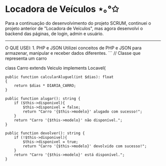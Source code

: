 # Locadora de Veículos ⋆｡°✩
Para a continuação do desenvolvimento do projeto SCRUM, continuei o projeto anterior de "Locadora de Veículos", mas agora desenvolvi o backend das páginas, de login, admin e usuário.
<hr>
O QUE USEI:
1. PHP e JSON
  Utilizei conceitos de PHP e JSON para armazenar, manipular e receber dados diferentes.
  ```
  <?php
namespace Models;
use Interfaces\Locavel;

// Classe que representa um carro

class Carro extends Veiculo implements Locavel{

    public function calcularAluguel(int $dias): float 
    {
        return $dias * DIARIA_CARRO;
    }

    public function alugar(): string {
        if ($this->disponivel){
            $this->disponivel = false;
            return "Carro '{$this->modelo}' alugado com sucesso!";
        }
        return "Carro '{$this->modelo}' não disponível.";
    }

    public function devolver(): string {
        if (!$this->disponivel){
            $this->disponivel = true;
            return "Carro '{$this->modelo}' devolvido com sucesso!";
        }
        return "Carro '{$this->modelo}' está disponível.";
    }
  ```
